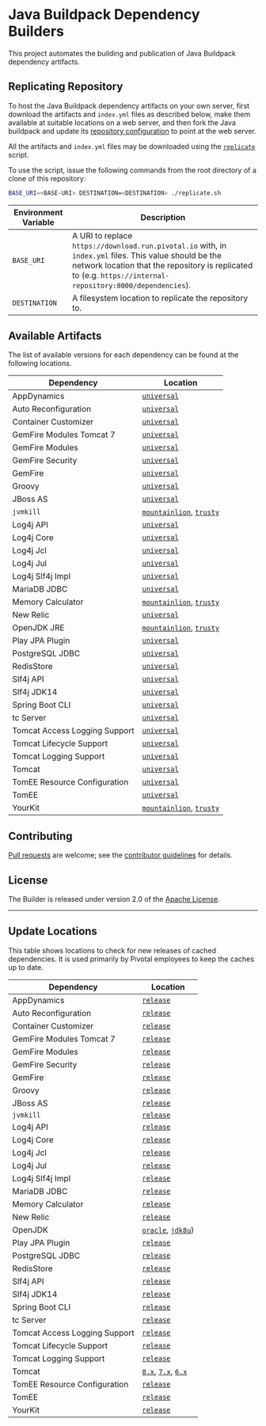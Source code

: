 # Java Buildpack Dependency Builders
This project automates the building and publication of Java Buildpack dependency artifacts.

## Replicating Repository
To host the Java Buildpack dependency artifacts on your own server, first download the artifacts and `index.yml` files as described below, make them available at suitable locations on a web server, and then fork the Java buildpack and update its [repository configuration](https://github.com/cloudfoundry/java-buildpack/blob/master/docs/extending-repositories.md#configuration) to point at the web server.

All the artifacts and `index.yml` files may be downloaded using the [`replicate`](replicate.sh) script.

To use the script, issue the following commands from the root directory of a clone of this repository:

```bash
BASE_URI=<BASE-URI> DESTINATION=<DESTINATION> ./replicate.sh
```

| Environment Variable | Description |
| ------ | ----------- |
| `BASE_URI` | A URI to replace `https://download.run.pivotal.io` with, in `index.yml` files.  This value should be the network location that the repository is replicated to (e.g. `https://internal-repository:8000/dependencies`).
| `DESTINATION` | A filesystem location to replicate the repository to.


## Available Artifacts
The list of available versions for each dependency can be found at the following locations.

| Dependency | Location
| ---------- | ---------
| AppDynamics | [`universal`](https://download.run.pivotal.io/app-dynamics/index.yml)
| Auto Reconfiguration | [`universal`](https://download.run.pivotal.io/auto-reconfiguration/index.yml)
| Container Customizer | [`universal`](https://download.run.pivotal.io/container-customizer/index.yml)
| GemFire Modules Tomcat 7| [`universal`](https://download.run.pivotal.io/gem-fire-modules-tomcat7/index.yml)
| GemFire Modules | [`universal`](https://download.run.pivotal.io/gem-fire-modules/index.yml)
| GemFire Security | [`universal`](https://download.run.pivotal.io/gem-fire-security/index.yml)
| GemFire | [`universal`](https://download.run.pivotal.io/gem-fire/index.yml)
| Groovy | [`universal`](https://download.run.pivotal.io/groovy/index.yml)
| JBoss AS | [`universal`](https://download.run.pivotal.io/jboss-as/index.yml)
| `jvmkill` | [`mountainlion`](https://download.run.pivotal.io/jvmkill/mountainlion/x86_64/index.yml), [`trusty`](https://download.run.pivotal.io/jvmkill/trusty/x86_64/index.yml)
| Log4j API | [`universal`](https://download.run.pivotal.io/log4j-api/index.yml)
| Log4j Core | [`universal`](https://download.run.pivotal.io/log4j-core/index.yml)
| Log4j Jcl | [`universal`](https://download.run.pivotal.io/log4j-jcl/index.yml)
| Log4j Jul | [`universal`](https://download.run.pivotal.io/log4j-jul/index.yml)
| Log4j Slf4j Impl | [`universal`](https://download.run.pivotal.io/log4j-slf4j-impl/index.yml)
| MariaDB JDBC | [`universal`](https://download.run.pivotal.io/mariadb-jdbc/index.yml)
| Memory Calculator | [`mountainlion`](https://download.run.pivotal.io/memory-calculator/mountainlion/x86_64/index.yml), [`trusty`](https://download.run.pivotal.io/memory-calculator/trusty/x86_64/index.yml)
| New Relic | [`universal`](https://download.run.pivotal.io/new-relic/index.yml)
| OpenJDK JRE | [`mountainlion`](https://download.run.pivotal.io/openjdk/mountainlion/x86_64/index.yml), [`trusty`](https://download.run.pivotal.io/openjdk/trusty/x86_64/index.yml)
| Play JPA Plugin | [`universal`](https://download.run.pivotal.io/play-jpa-plugin/index.yml)
| PostgreSQL JDBC | [`universal`](https://download.run.pivotal.io/postgresql-jdbc/index.yml)
| RedisStore | [`universal`](https://download.run.pivotal.io/redis-store/index.yml)
| Slf4j API | [`universal`](https://download.run.pivotal.io/slf4j-api/index.yml)
| Slf4j JDK14 | [`universal`](https://download.run.pivotal.io/slf4j-jdk14/index.yml)
| Spring Boot CLI | [`universal`](https://download.run.pivotal.io/spring-boot-cli/index.yml)
| tc Server| [`universal`](https://download.run.pivotal.io/tc-server/index.yml)
| Tomcat Access Logging Support | [`universal`](https://download.run.pivotal.io/tomcat-access-logging-support/index.yml)
| Tomcat Lifecycle Support | [`universal`](https://download.run.pivotal.io/tomcat-lifecycle-support/index.yml)
| Tomcat Logging Support | [`universal`](https://download.run.pivotal.io/tomcat-logging-support/index.yml)
| Tomcat | [`universal`](https://download.run.pivotal.io/tomcat/index.yml)
| TomEE Resource Configuration | [`universal`](https://download.run.pivotal.io/tomee-resource-configuration/index.yml)
| TomEE | [`universal`](https://download.run.pivotal.io/tomee/index.yml)
| YourKit | [`mountainlion`](https://download.run.pivotal.io/your-kit/mountainlion/x86_64/index.yml), [`trusty`](https://download.run.pivotal.io/your-kit/trusty/x86_64/index.yml)

## Contributing
[Pull requests][] are welcome; see the [contributor guidelines][] for details.

## License
The Builder is released under version 2.0 of the [Apache License][].

[Apache License]: http://www.apache.org/licenses/LICENSE-2.0
[contributor guidelines]: CONTRIBUTING.md
[Pull requests]: http://help.github.com/send-pull-requests
---

## Update Locations
This table shows locations to check for new releases of cached dependencies.  It is used primarily by Pivotal employees to keep the caches up to date.

| Dependency | Location
| ---------- | --------
| AppDynamics | [`release`](https://download.appdynamics.com/browse/zone/1/)
| Auto Reconfiguration | [`release`](http://maven.gopivotal.com.s3.amazonaws.com/release/org/cloudfoundry/auto-reconfiguration/maven-metadata.xml)
| Container Customizer | [`release`](https://repo.spring.io/webapp/#/artifacts/browse//search/quick/eyJzZWFyY2giOiJxdWljayIsInF1ZXJ5IjoiamF2YS1idWlsZHBhY2stY29udGFpbmVyLWN1c3RvbWl6ZXIiLCJzZWxlY3RlZFJlcG9zaXRvcmllcyI6W3sicmVwb0tleSI6ImxpYnMtcmVsZWFzZS1sb2NhbCIsInR5cGUiOiJsb2NhbCIsIl9pY29uQ2xhc3MiOiJpY29uIGljb24tbG9jYWwtcmVwbyJ9XX0=)
| GemFire Modules Tomcat 7| [`release`](http://dist.gemstone.com.s3.amazonaws.com/)
| GemFire Modules | [`release`](http://dist.gemstone.com.s3.amazonaws.com/)
| GemFire Security | [`release`](http://dist.gemstone.com.s3.amazonaws.com/)
| GemFire | [`release`](http://dist.gemstone.com.s3.amazonaws.com/)
| Groovy | [`release`](http://groovy-lang.org/download.html)
| JBoss AS | [`release`](http://www.jboss.org/jbossas/downloads)
| `jvmkill` | [`release`](https://github.com/cloudfoundry/jvmkill/releases)
| Log4j API | [`release`](http://search.maven.org/#search%7Cgav%7C1%7Cg%3A%22org.apache.logging.log4j%22%20AND%20a%3A%22log4j-api%22)
| Log4j Core | [`release`](http://search.maven.org/#search%7Cgav%7C1%7Cg%3A%22org.apache.logging.log4j%22%20AND%20a%3A%22log4j-core%22)
| Log4j Jcl | [`release`](http://search.maven.org/#search%7Cgav%7C1%7Cg%3A%22org.apache.logging.log4j%22%20AND%20a%3A%22log4j-jcl%22)
| Log4j Jul | [`release`](http://search.maven.org/#search%7Cgav%7C1%7Cg%3A%22org.apache.logging.log4j%22%20AND%20a%3A%22log4j-jul%22)
| Log4j Slf4j Impl | [`release`](http://search.maven.org/#search%7Cgav%7C1%7Cg%3A%22org.apache.logging.log4j%22%20AND%20a%3A%22log4j-slf4j-impl%22)
| MariaDB JDBC | [`release`](https://downloads.mariadb.org/client-java/)
| Memory Calculator | [`release`](https://github.com/cloudfoundry/java-buildpack-memory-calculator/releases)
| New Relic | [`release`](http://search.maven.org/#search%7Cgav%7C1%7Cg%3A%22com.newrelic.agent.java%22%20AND%20a%3A%22newrelic-agent%22)
| OpenJDK | [`oracle`](http://www.oracle.com/technetwork/java/javase/downloads/index.html), [`jdk8u`](http://hg.openjdk.java.net/jdk8u/jdk8u))
| Play JPA Plugin | [`release`](http://maven.gopivotal.com.s3.amazonaws.com/release/org/cloudfoundry/play-jpa-plugin/maven-metadata.xml)
| PostgreSQL JDBC | [`release`](http://search.maven.org/#search%7Cgav%7C1%7Cg%3A%22org.postgresql%22%20AND%20a%3A%22postgresql%22)
| RedisStore | [`release`](http://maven.gopivotal.com.s3.amazonaws.com/release/com/gopivotal/manager/redis-store/maven-metadata.xml)
| Slf4j API | [`release`](http://search.maven.org/#search%7Cgav%7C1%7Cg%3A%22org.slf4j%22%20AND%20a%3A%22slf4j-api%22)
| Slf4j JDK14 | [`release`](http://search.maven.org/#search%7Cgav%7C1%7Cg%3A%22org.slf4j%22%20AND%20a%3A%22slf4j-jdk14%22)
| Spring Boot CLI | [`release`](http://repo.springsource.org/release/org/springframework/boot/spring-boot-cli/)
| tc Server | [`release`](https://network.pivotal.io/products/pivotal-tcserver)
| Tomcat Access Logging Support | [`release`](http://maven.gopivotal.com.s3.amazonaws.com/release/org/cloudfoundry/tomcat-access-logging-support/maven-metadata.xml)
| Tomcat Lifecycle Support | [`release`](http://maven.gopivotal.com.s3.amazonaws.com/release/org/cloudfoundry/tomcat-lifecycle-support/maven-metadata.xml)
| Tomcat Logging Support | [`release`](http://maven.gopivotal.com.s3.amazonaws.com/release/org/cloudfoundry/tomcat-logging-support/maven-metadata.xml)
| Tomcat | [`8.x`](http://tomcat.apache.org/download-80.cgi), [`7.x`](http://tomcat.apache.org/download-70.cgi), [`6.x`](http://tomcat.apache.org/download-60.cgi)
| TomEE Resource Configuration | [`release`](https://repo.spring.io/webapp/#/artifacts/browse//search/quick/eyJzZWFyY2giOiJxdWljayIsInF1ZXJ5IjoidG9tZWUtcmVzb3VyY2UtY29uZmlndXJhdGlvbiIsInNlbGVjdGVkUmVwb3NpdG9yaWVzIjpbeyJyZXBvS2V5IjoibGlicy1yZWxlYXNlLWxvY2FsIiwidHlwZSI6ImxvY2FsIiwiX2ljb25DbGFzcyI6Imljb24gaWNvbi1sb2NhbC1yZXBvIn1dfQ==)
| TomEE | [`release`](http://tomee.apache.org/downloads.html)
| YourKit | [`release`](https://www.yourkit.com/download)
